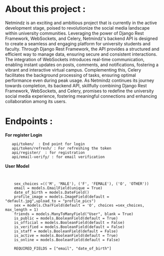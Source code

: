 
# About this project :

Netmindz is an exciting and ambitious project that is currently in the active development stage, poised to revolutionize the social media landscape within university communities. Leveraging the power of Django Rest Framework, WebSockets, and Celery, Netmindz's backend API is designed to create a seamless and engaging platform for university students and faculty. Through Django Rest Framework, the API provides a structured and efficient way to manage data, ensuring secure and consistent interactions. The integration of WebSockets introduces real-time communication, enabling instant updates on posts, comments, and notifications, fostering a vibrant and interactive virtual campus. Complementing this, Celery facilitates the background processing of tasks, ensuring optimal performance even during peak usage. As Netmindz continues its journey towards completion, its backend API, skillfully combining Django Rest Framework, WebSockets, and Celery, promises to redefine the university social media experience, fostering meaningful connections and enhancing collaboration among its users.

# Endpoints :

**For register Login**
```
   api/token/  : End point for login
   api/token/refresh/ : For refreshing the token
   api/register/  : for registration
   api/email-verify/ : for email verification

```

**User Model**

```python3


    sex_choices =(('M', 'MALE'), ('F', 'FEMALE'), ('O', 'OTHER'))
    email = models.EmailField(unique = True)
    date_of_birth = models.DateField()
    profile_image = models.ImageField(default = "default.jpg",upload_to = "profile_pics")
    sex = models.CharField(default = 'O', choices =sex_choices, max_length = 1)
    friends = models.ManyToManyField("User", blank = True)
    is_public = models.BooleanField(default = True)
    is_official = models.BooleanField(default = False)
    is_verified = models.BooleanField(default = False)
    is_staff = models.BooleanField(default = False)
    is_active = models.BooleanField(default = True)
    is_online = models.BooleanField(default = False)

    REQUIRED_FIELDS = ["email", "date_of_birth"]

```
